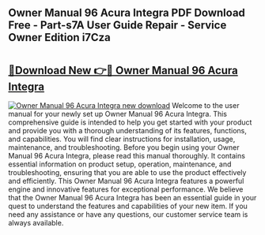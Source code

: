 ## Owner Manual 96 Acura Integra PDF Download Free - Part-s7A User Guide Repair - Service Owner Edition i7Cza

# <h2><a href="http://bc95209.oget.top/?id=Owner+Manual+96+Acura+Integra">🔗Download New 👉🔴 Owner Manual 96 Acura Integra</a></h2>

[![Owner Manual 96 Acura Integra new download](https://i.imgur.com/5g1atiW.png)](http://bc95209.oget.top/?id=Owner+Manual+96+Acura+Integra)
Welcome to the user manual for your newly set up Owner Manual 96 Acura Integra. This comprehensive guide is intended to help you get started with your product and provide you with a thorough understanding of its features, functions, and capabilities. You will find clear instructions for installation, usage, maintenance, and troubleshooting. Before you begin using your Owner Manual 96 Acura Integra, please read this manual thoroughly. It contains essential information on product setup, operation, maintenance, and troubleshooting, ensuring that you are able to use the product effectively and efficiently. This Owner Manual 96 Acura Integra features a powerful engine and innovative features for exceptional performance. We believe that the Owner Manual 96 Acura Integra has been an essential guide in your quest to understand the features and capabilities of your new item. If you need any assistance or have any questions, our customer service team is always available.
